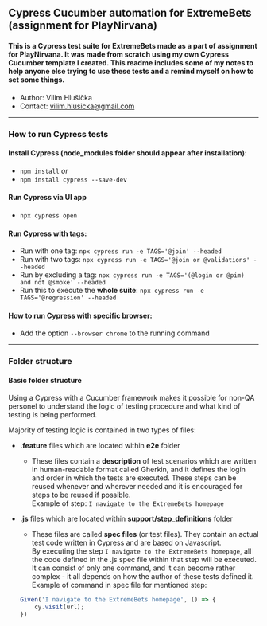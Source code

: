 ## Cypress Cucumber automation for ExtremeBets (assignment for PlayNirvana)

#### This is a Cypress test suite for ExtremeBets made as a part of assignment for PlayNirvana. It was made from scratch using my own Cypress Cucumber template I created. This readme includes some of my notes to help anyone else trying to use these tests and a remind myself on how to set some things.

- Author: Vilim Hlušička 
- Contact: vilim.hlusicka@gmail.com

---

### How to run Cypress tests

#### Install Cypress (node_modules folder should appear after installation):
- `npm install`
*or*
- `npm install cypress --save-dev`

#### Run Cypress via UI app
- `npx cypress open`

#### Run Cypress with tags:
- Run with one tag: `npx cypress run -e TAGS='@join' --headed`
- Run with two tags: `npx cypress run -e TAGS='@join or @validations' --headed`
- Run by excluding a tag: `npx cypress run -e TAGS='(@login or @pim) and not @smoke' --headed`
- Run this to execute the **whole suite**: `npx cypress run -e TAGS='@regression' --headed`

#### How to run Cypress with specific browser:
- Add the option `--browser chrome` to the running command

---

### Folder structure

#### Basic folder structure

Using a Cypress with a Cucumber framework makes it possible for non-QA personel to understand the logic of testing procedure and what kind of testing is being performed.

Majority of testing logic is contained in two types of files:

- **.feature** files which are located within **e2e** folder
    - These files contain a **description** of test scenarios which are written in human-readable format called Gherkin, and it defines the login and order in which the tests are executed. These steps can be reused whenever and wherever needed and it is encouraged for steps to be reused if possible. <br>
    Example of step: `I navigate to the ExtremeBets homepage`

- **.js** files which are located within **support/step_definitions** folder
    - These files are called **spec files** (or test files). They contain an actual test code written in Cypress and are based on Javascript. <br>
    By executing the step `I navigate to the ExtremeBets homepage`, all the code defined in the .js spec file within that step will be executed. <br>
    It can consist of only one command, and it can become rather complex - it all depends on how the author of these tests defined it. <br>
    Example of command in spec file for mentioned step:
    ```js
    Given('I navigate to the ExtremeBets homepage', () => {
        cy.visit(url);
    })
    ```